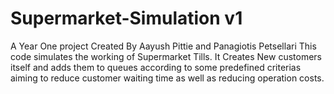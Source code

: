 # Supermarket-Simulation v1
A Year One project Created By Aayush Pittie and Panagiotis Petsellari
This code simulates the working of Supermarket Tills. It Creates New customers itself and adds them to queues according to some predefined criterias aiming to reduce customer waiting time as well as reducing operation costs.
